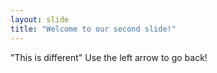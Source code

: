 ```yaml
---
layout: slide
title: "Welcome to our second slide!"
---
```

"This is different"
Use the left arrow to go back!
